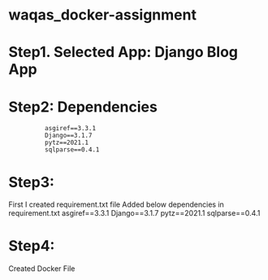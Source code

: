 # waqas_docker-assignment
# Step1. Selected App: Django Blog App

# Step2: Dependencies
              asgiref==3.3.1
              Django==3.1.7
              pytz==2021.1
              sqlparse==0.4.1
# Step3:
First I created requirement.txt file
Added below dependencies in requirement.txt 
      asgiref==3.3.1
      Django==3.1.7
      pytz==2021.1
      sqlparse==0.4.1

# Step4:
Created Docker File
